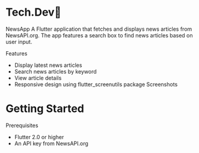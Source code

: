 # Tech.Dev📰

NewsApp
A Flutter application that fetches and displays news articles from NewsAPI.org. The app features a search box to find news articles based on user input.

Features
- Display latest news articles
- Search news articles by keyword
- View article details
- Responsive design using flutter_screenutils package
Screenshots

# Getting Started
Prerequisites
- Flutter 2.0 or higher
- An API key from NewsAPI.org
